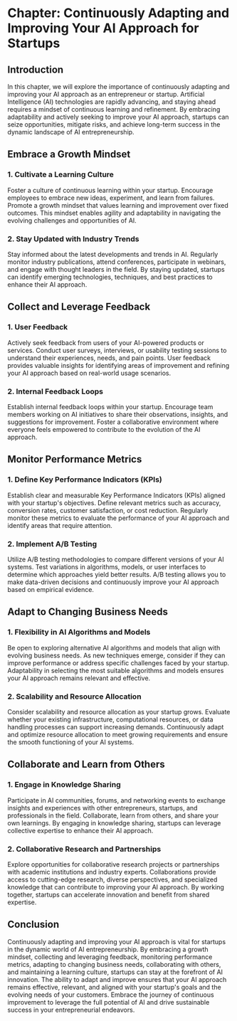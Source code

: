 Chapter: Continuously Adapting and Improving Your AI Approach for Startups
==========================================================================

Introduction
------------

In this chapter, we will explore the importance of continuously adapting and improving your AI approach as an entrepreneur or startup. Artificial Intelligence (AI) technologies are rapidly advancing, and staying ahead requires a mindset of continuous learning and refinement. By embracing adaptability and actively seeking to improve your AI approach, startups can seize opportunities, mitigate risks, and achieve long-term success in the dynamic landscape of AI entrepreneurship.

Embrace a Growth Mindset
------------------------

### 1. Cultivate a Learning Culture

Foster a culture of continuous learning within your startup. Encourage employees to embrace new ideas, experiment, and learn from failures. Promote a growth mindset that values learning and improvement over fixed outcomes. This mindset enables agility and adaptability in navigating the evolving challenges and opportunities of AI.

### 2. Stay Updated with Industry Trends

Stay informed about the latest developments and trends in AI. Regularly monitor industry publications, attend conferences, participate in webinars, and engage with thought leaders in the field. By staying updated, startups can identify emerging technologies, techniques, and best practices to enhance their AI approach.

Collect and Leverage Feedback
-----------------------------

### 1. User Feedback

Actively seek feedback from users of your AI-powered products or services. Conduct user surveys, interviews, or usability testing sessions to understand their experiences, needs, and pain points. User feedback provides valuable insights for identifying areas of improvement and refining your AI approach based on real-world usage scenarios.

### 2. Internal Feedback Loops

Establish internal feedback loops within your startup. Encourage team members working on AI initiatives to share their observations, insights, and suggestions for improvement. Foster a collaborative environment where everyone feels empowered to contribute to the evolution of the AI approach.

Monitor Performance Metrics
---------------------------

### 1. Define Key Performance Indicators (KPIs)

Establish clear and measurable Key Performance Indicators (KPIs) aligned with your startup's objectives. Define relevant metrics such as accuracy, conversion rates, customer satisfaction, or cost reduction. Regularly monitor these metrics to evaluate the performance of your AI approach and identify areas that require attention.

### 2. Implement A/B Testing

Utilize A/B testing methodologies to compare different versions of your AI systems. Test variations in algorithms, models, or user interfaces to determine which approaches yield better results. A/B testing allows you to make data-driven decisions and continuously improve your AI approach based on empirical evidence.

Adapt to Changing Business Needs
--------------------------------

### 1. Flexibility in AI Algorithms and Models

Be open to exploring alternative AI algorithms and models that align with evolving business needs. As new techniques emerge, consider if they can improve performance or address specific challenges faced by your startup. Adaptability in selecting the most suitable algorithms and models ensures your AI approach remains relevant and effective.

### 2. Scalability and Resource Allocation

Consider scalability and resource allocation as your startup grows. Evaluate whether your existing infrastructure, computational resources, or data handling processes can support increasing demands. Continuously adapt and optimize resource allocation to meet growing requirements and ensure the smooth functioning of your AI systems.

Collaborate and Learn from Others
---------------------------------

### 1. Engage in Knowledge Sharing

Participate in AI communities, forums, and networking events to exchange insights and experiences with other entrepreneurs, startups, and professionals in the field. Collaborate, learn from others, and share your own learnings. By engaging in knowledge sharing, startups can leverage collective expertise to enhance their AI approach.

### 2. Collaborative Research and Partnerships

Explore opportunities for collaborative research projects or partnerships with academic institutions and industry experts. Collaborations provide access to cutting-edge research, diverse perspectives, and specialized knowledge that can contribute to improving your AI approach. By working together, startups can accelerate innovation and benefit from shared expertise.

Conclusion
----------

Continuously adapting and improving your AI approach is vital for startups in the dynamic world of AI entrepreneurship. By embracing a growth mindset, collecting and leveraging feedback, monitoring performance metrics, adapting to changing business needs, collaborating with others, and maintaining a learning culture, startups can stay at the forefront of AI innovation. The ability to adapt and improve ensures that your AI approach remains effective, relevant, and aligned with your startup's goals and the evolving needs of your customers. Embrace the journey of continuous improvement to leverage the full potential of AI and drive sustainable success in your entrepreneurial endeavors.
